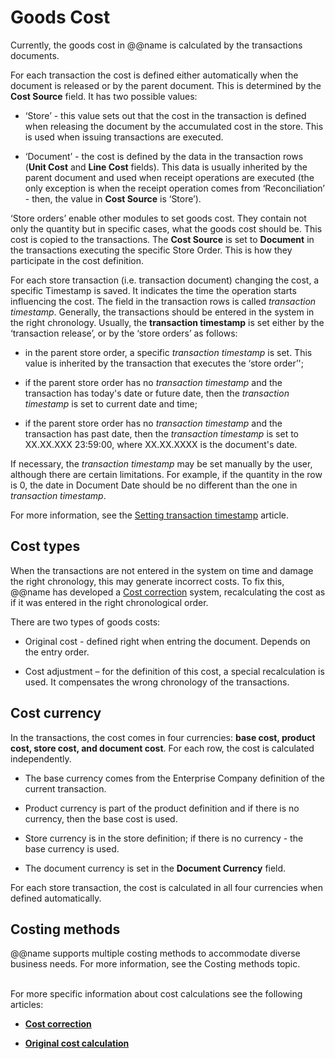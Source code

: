 # Goods Cost

Currently, the goods cost in @@name is calculated by the transactions documents. 

For each transaction the cost is defined either automatically when the document is released or by the parent document. This is determined by the <b>Cost Source</b> field. It has two possible values:

- ‘Store’ - this value sets out that the cost in the transaction is defined when releasing the document by the accumulated cost in the store. This is used when issuing transactions are executed.

- ‘Document’ - the cost is defined by the data in the transaction rows (<b>Unit Cost</b> and <b>Line Cost</b> fields). This data is usually inherited by the parent document and used when receipt operations are executed (the only exception is when the receipt operation comes from ‘Reconciliation’ - then, the value in <b>Cost Source</b> is ‘Store’).

‘Store orders’ enable other modules to set goods cost. They contain not only the quantity but in specific cases, what the goods cost should be. This cost is copied to the transactions. The <b>Cost Source</b> is set to <b>Document</b> in the transactions executing the specific Store Order. This is how they participate in the cost definition.

For each store transaction (i.e. transaction document) changing the cost, a specific Timestamp is saved. It indicates the time the operation starts influencing the cost. The field in the transaction rows is called <i>transaction timestamp</i>. Generally, the transactions should be entered in the system in the right chronology. Usually, the <b>transaction timestamp</b> is set either by the ‘transaction release’, or by the ‘store orders’ as follows:

- in the parent store order, a specific <i>transaction timestamp</i> is set. This value is inherited by the transaction that executes the ‘store order’';

- if the parent store order has no <i>transaction timestamp</i> and the transaction has today's date or future date, then the <i>transaction timestamp</i> is set to current date and time;

- if the parent store order has no <i>transaction timestamp </i> and the transaction has past date, then the <i>transaction timestamp</i> is set to XX.XX.XXX 23:59:00, where XX.XX.XXXX is the document's date.

If necessary, the <i>transaction timestamp</i> may be set manually by the user, although there are certain limitations. For example, if the quantity in the row is 0, the date in  Document Date should be no different than the one in <i>transaction timestamp</i>. 

For more information, see the [Setting transaction timestamp](https://docs.erp.net/tech/modules/logistics/concepts/setting-transaction-timestamp/index.html) article.

## Cost types

When the transactions are not entered in the system on time and damage the right chronology, this may generate incorrect costs. To fix this, @@name has developed a [Cost correction]() system, recalculating the cost as if it was entered in the right chronological order. 

There are two types of goods costs:

- Original cost - defined right when entring the document. Depends on the entry order.

- Cost adjustment – for the definition of this cost, a special recalculation is used. It compensates the wrong chronology of the transactions.

## Cost currency

In the transactions, the cost comes in four currencies: <b>base cost, product cost, store cost, and document cost</b>. For each row, the cost is calculated independently. 

- The base currency comes from the Enterprise Company definition of the current transaction. 

- Product currency is part of the product definition and if there is no currency, then the base cost is used. 

- Store currency is in the store definition; if there is no currency - the base currency is used.

- The document currency is set in the <b>Document Currency</b> field. 

For each store transaction, the cost is calculated in all four currencies when defined automatically.

## Costing methods
@@name supports multiple costing methods to accommodate diverse business needs. For more information, see the  Costing methods topic.


<br/>For more specific information about cost calculations see the following articles:
- **[Cost correction](https://docs.erp.net/tech/modules/logistics/concepts/goods-cost/cost-correction/index.html?q=Cost%20correction)** 

- **[Original cost calculation](https://docs.erp.net/tech/modules/logistics/concepts/goods-cost/original-cost-calculation/index.html?q=Original%20cost%20calculation)** 

